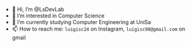 - 👋 Hi, I’m @LsDevLab
- 👀 I’m interested in Computer Science
- 🌱 I’m currently studying Computer Engineering at UniSa
- 📫 How to reach me: `luigisc24` on Instagram, `luigisc98@gmail.com` on gmail

<!---
LsDevLab/LsDevLab is a ✨ special ✨ repository because its `README.md` (this file) appears on your GitHub profile.
You can click the Preview link to take a look at your changes.
--->
